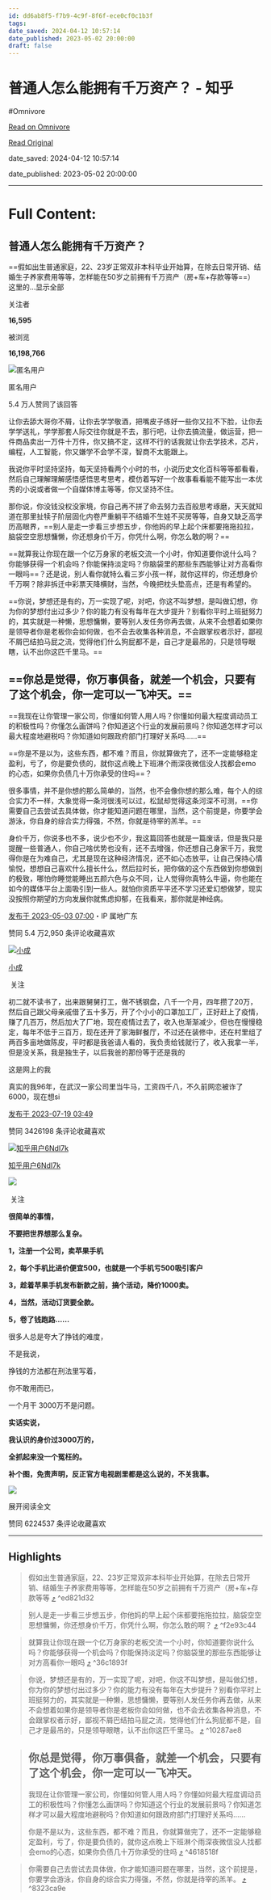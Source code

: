 ```yaml
---
id: dd6ab8f5-f7b9-4c9f-8f6f-ece0cf0c1b3f
tags: 
date_saved: 2024-04-12 10:57:14
date_published: 2023-05-02 20:00:00
draft: false
---
```


# 普通人怎么能拥有千万资产？ - 知乎
#Omnivore

[Read on Omnivore](https://omnivore.app/me/https-www-zhihu-com-question-508253617-answer-3010869262-18921b919da)

[Read Original](https://www.zhihu.com/question/508253617/answer/3010869262)

date_saved: 2024-04-12 10:57:14

date_published: 2023-05-02 20:00:00

--- 

# Full Content: 

## 普通人怎么能拥有千万资产？

==假如出生普通家庭，22、23岁正常双非本科毕业开始算，在除去日常开销、结婚生子养家费用等等，怎样能在50岁之前拥有千万资产（房+车+存款等等==） 这里的…显示全部 ​

关注者

**16,595**

被浏览

**16,198,766**

![匿名用户](https://proxy-prod.omnivore-image-cache.app/0x0,sXddh6k3bEw_zqeqM4SdIV8v3sT9TFTDt6mBJHHKNDWM/https://picx.zhimg.com/v2-d41c2ceaed8f51999522f903672a521f_l.jpg?source=2c26e567)

匿名用户

5.4 万人赞同了该回答

让你去舔大哥你不屑，让你去学学敬酒，把嘴皮子练好一些你又拉不下脸，让你去学学送礼，学学那套人际交往你就是不去，那行吧，让你去搞流量，做运营，把一件商品卖出一万件十万件，你又搞不定，这样不行的话我就让你去学技术，芯片，编程，人工智能，你又嫌学不会学不深，智商不太能跟上。

我说你平时坚持坚持，每天坚持看两个小时的书，小说历史文化百科等等都看看，然后自己理解理解感悟感悟思考思考，模仿着写好一个故事看看能不能写出一本优秀的小说或者做一个自媒体博主等等，你又坚持不住。

那你说，你没钱没权没家境，你自己再不拼了命去努力去百般思考琢磨，天天就知道在那里扯犊子阶层固化内卷严重躺平不结婚不生娃不买房等等，自身又缺乏高学历高眼界，==别人是走一步看三步想五步，你他妈的早上起个床都要拖拖拉拉，脑袋空空思想慵懒，你还想身价千万，你凭什么啊，你怎么敢的啊？==

==就算我让你现在跟一个亿万身家的老板交流一个小时，你知道要你说什么吗？你能够获得一个机会吗？你能保持淡定吗？你脑袋里的那些东西能够让对方高看你一眼吗==？还是说，别人看你就特么看三岁小孩一样，就你这样的，你还想身价千万啊？除非拆迁中彩票天降横财，当然，今晚把枕头垫高点，还是有希望的。

==你说，梦想还是有的，万一实现了呢，对吧，你这不叫梦想，是叫做幻想，你为你的梦想付出过多少？你的能力有没有每年在大步提升？别看你平时上班挺努力的，其实就是一种懒，思想慵懒，要等别人发任务你再去做，从来不会想着如果你是领导者你是老板你会如何做，也不会去收集各种消息，不会跟掌权者示好，鄙视不屑巴结拍马屁之流，觉得他们什么狗屁都不是，自己才是最吊的，只是领导眼瞎，认不出你这匹千里马。==

## ==你总是觉得，你万事俱备，就差一个机会，只要有了这个机会，你一定可以一飞冲天。==

==我现在让你管理一家公司，你懂如何管人用人吗？你懂如何最大程度调动员工的积极性吗？你懂怎么画饼吗？你知道这个行业的发展前景吗？你知道怎样才可以最大程度地避税吗？你知道如何跟政府部门打理好关系吗……==

==你是不是以为，这些东西，都不难？而且，你就算做完了，还不一定能够稳定盈利，亏了，你是要负债的，就你这点晚上下班淋个雨深夜微信没人找都会emo的心态，如果你负债几十万你承受的住吗==？

很多事情，并不是你想的那么简单的，当然，也不会像你想的那么难，每个人的综合实力不一样，大象觉得一条河很浅可以过，松鼠却觉得这条河深不可测，==你需要自己去尝试去具体做，你才能知道问题在哪里，当然，这个前提是，你要学会游泳，你自身的综合实力得强，不然，你就是待宰的羔羊。==

身价千万，你说多也不多，说少也不少，我这篇回答也就是一篇废话，但是我只是提醒一些普通人，你自己啥优势也没有，还不去增强，你还想自己身家千万，我觉得你是在为难自己，尤其是现在这种经济情况，还不如心态放平，让自己保持心情愉悦，想想自己喜欢什么擅长什么，然后拉时长，把你做的这个东西做到你想做到的极致，哪怕你睡觉能睡出五颜六色与众不同，让人觉得你真特么牛逼，你也能在如今的媒体平台上面吸引到一些人。就怕你资质平平还不学习还爱幻想做梦，现实没按照你期望的方向发展你就焦虑抑郁，在我看来，那你就是神经病。

[发布于 2023-05-03 07:00](https://www.zhihu.com/question/508253617/answer/3010869262)・IP 属地广东

​赞同 5.4 万​​2,950 条评论​收藏​喜欢

[![小成](https://proxy-prod.omnivore-image-cache.app/0x0,stRNSMPi0CapAOdwNkmls_NlFM05PHdfNR4IQLuRE_Io/https://pic1.zhimg.com/v2-06b644c1e4e4329cb6903bac8340df37_l.jpg?source=1def8aca)](https://www.zhihu.com/people/qianwen-71)

[小成](https://www.zhihu.com/people/qianwen-71)

​ 关注

初二就不读书了，出来跟舅舅打工，做不锈钢盘，八千一个月，四年攒了20万，然后自己跟父母亲戚借了五十多万，开了个小小的口罩加工厂，正好赶上了疫情，赚了几百万，然后加大了厂地，现在疫情过去了，收入也渐渐减少，但也在慢慢稳定，每年不低于三百万，现在还开了家海鲜餐厅，不过还在装修中，还在村里组了两百多亩地做陈皮，平时都是我爸请人看的，我负责给钱就行了，收入我拿一半，但是没关系，我是独生子，以后我爸的那份等于还是我的

 这是网上的我

真实的我96年，在武汉一家公司里当牛马，工资四千八，不久前网恋被诈了6000，现在想si

[发布于 2023-07-19 03:49](https://www.zhihu.com/question/508253617/answer/3125310885)

​赞同 3426​​198 条评论​收藏​喜欢

[![知乎用户6NdI7k](https://proxy-prod.omnivore-image-cache.app/0x0,sc7PmXdG24zKshppSSWwRDhgKUBWHo-HOvj-adQUYCH4/https://pic1.zhimg.com/v2-abed1a8c04700ba7d72b45195223e0ff_l.jpg?source=1def8aca)](https://www.zhihu.com/people/guang-mao-shen-jiao-1)

[知乎用户6NdI7k](https://www.zhihu.com/people/guang-mao-shen-jiao-1)

​![](https://proxy-prod.omnivore-image-cache.app/0x0,sKBtfFYtK0ROqGdvN0zCp5BhZ6pS4CW6jvNAosyO8byE/https://pica.zhimg.com/v2-4812630bc27d642f7cafcd6cdeca3d7a.jpg?source=88ceefae)

​ 关注

**很简单的事情，**

**不要把世界想那么复杂。**

**1，注册一个公司，卖苹果手机**

**2，每个手机比进价便宜500，也就是一个手机亏500吸引客户**

**3，趁着苹果手机发布新款之前，搞个活动，降价1000卖。**

**4，当然，活动订货要全款。**

**5，卷了钱跑路……**

很多人总是夸大了挣钱的难度，

不是我说，

挣钱的方法都在刑法里写着，

你不敢用而已，

一个月干 3000万不是问题。

**实话实说，**

**我认识的身价过3000万的，**

**全抓起来没一个冤枉的。**

**补个图，免责声明，反正官方电视剧里都是这么说的，不关我事。**

![](https://proxy-prod.omnivore-image-cache.app/828x0,s4pwentQQ6RdgSk1CR3ZbRgWrU-j5Zw-zW_k_RmQ_sq0/https://pic1.zhimg.com/50/v2-4021c6c49d97555e2878fc278f314551_720w.jpg?source=1def8aca)

展开阅读全文​

​赞同 6224​​537 条评论​收藏​喜欢

---

## Highlights

> 假如出生普通家庭，22、23岁正常双非本科毕业开始算，在除去日常开销、结婚生子养家费用等等，怎样能在50岁之前拥有千万资产（房+车+存款等等 [⤴️](https://omnivore.app/me/https-www-zhihu-com-question-508253617-answer-3010869262-18921b919da#ed821d32-1fcf-4ad7-9718-55c091b10b00)  ^ed821d32

> 别人是走一步看三步想五步，你他妈的早上起个床都要拖拖拉拉，脑袋空空思想慵懒，你还想身价千万，你凭什么啊，你怎么敢的啊？ [⤴️](https://omnivore.app/me/https-www-zhihu-com-question-508253617-answer-3010869262-18921b919da#f2e93c44-c2a0-46a3-a3f6-29c75c563444)  ^f2e93c44

> 就算我让你现在跟一个亿万身家的老板交流一个小时，你知道要你说什么吗？你能够获得一个机会吗？你能保持淡定吗？你脑袋里的那些东西能够让对方高看你一眼吗 [⤴️](https://omnivore.app/me/https-www-zhihu-com-question-508253617-answer-3010869262-18921b919da#36c1893f-d89a-45bf-abd2-6c86c77ac83a)  ^36c1893f

> 你说，梦想还是有的，万一实现了呢，对吧，你这不叫梦想，是叫做幻想，你为你的梦想付出过多少？你的能力有没有每年在大步提升？别看你平时上班挺努力的，其实就是一种懒，思想慵懒，要等别人发任务你再去做，从来不会想着如果你是领导者你是老板你会如何做，也不会去收集各种消息，不会跟掌权者示好，鄙视不屑巴结拍马屁之流，觉得他们什么狗屁都不是，自己才是最吊的，只是领导眼瞎，认不出你这匹千里马。 [⤴️](https://omnivore.app/me/https-www-zhihu-com-question-508253617-answer-3010869262-18921b919da#10287ae8-c7d1-4ab0-b035-aee0d38617bb)  ^10287ae8

> ## 你总是觉得，你万事俱备，就差一个机会，只要有了这个机会，你一定可以一飞冲天。
> 
> 我现在让你管理一家公司，你懂如何管人用人吗？你懂如何最大程度调动员工的积极性吗？你懂怎么画饼吗？你知道这个行业的发展前景吗？你知道怎样才可以最大程度地避税吗？你知道如何跟政府部门打理好关系吗……
> 
> 你是不是以为，这些东西，都不难？而且，你就算做完了，还不一定能够稳定盈利，亏了，你是要负债的，就你这点晚上下班淋个雨深夜微信没人找都会emo的心态，如果你负债几十万你承受的住吗 [⤴️](https://omnivore.app/me/https-www-zhihu-com-question-508253617-answer-3010869262-18921b919da#4618518f-05a0-4a26-a6ff-eb3293e13935)  ^4618518f

> 你需要自己去尝试去具体做，你才能知道问题在哪里，当然，这个前提是，你要学会游泳，你自身的综合实力得强，不然，你就是待宰的羔羊。 [⤴️](https://omnivore.app/me/https-www-zhihu-com-question-508253617-answer-3010869262-18921b919da#8323ca9e-5c73-4528-846a-f8e45c76f81d)  ^8323ca9e

